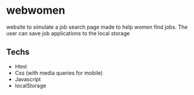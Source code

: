 # webwomen
website to simulate a job search page made to help women find jobs. The user can save job applications to the local storage

## Techs
- Html
- Css (with media queries for mobile)
- Javascript
- localStorage
